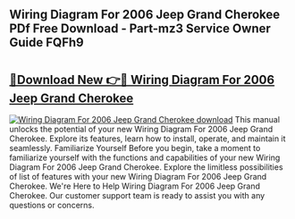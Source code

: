 ## Wiring Diagram For 2006 Jeep Grand Cherokee PDf Free Download - Part-mz3 Service Owner Guide FQFh9

# <h2><a href="http://dfo355p.blite.top/?on=Wiring+Diagram+For+2006+Jeep+Grand+Cherokee">🔗Download New 👉🔴 Wiring Diagram For 2006 Jeep Grand Cherokee</a></h2>

[![Wiring Diagram For 2006 Jeep Grand Cherokee download](https://i.imgur.com/lujVjoI.png)](http://dfo355p.blite.top/?on=Wiring+Diagram+For+2006+Jeep+Grand+Cherokee)
This manual unlocks the potential of your new Wiring Diagram For 2006 Jeep Grand Cherokee. Explore its features, learn how to install, operate, and maintain it seamlessly. Familiarize Yourself Before you begin, take a moment to familiarize yourself with the functions and capabilities of your new Wiring Diagram For 2006 Jeep Grand Cherokee. Explore the limitless possibilities of list of features with your new Wiring Diagram For 2006 Jeep Grand Cherokee. We're Here to Help Wiring Diagram For 2006 Jeep Grand Cherokee. Our customer support team is ready to assist you with any questions or concerns.
